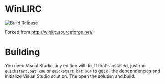 # WinLIRC

![Build Release](https://github.com/leg0/WinLIRC/workflows/Build%20Release/badge.svg?branch=master)

Forked from http://winlirc.sourceforge.net/

# Building

You need Visual Studio, any edition will do. If that's installed, just run `quickstart.bat x86` or `quickstart.bat x64` to get all the depepndencies and initialize Visual Studio solution. The open the solution and build.


